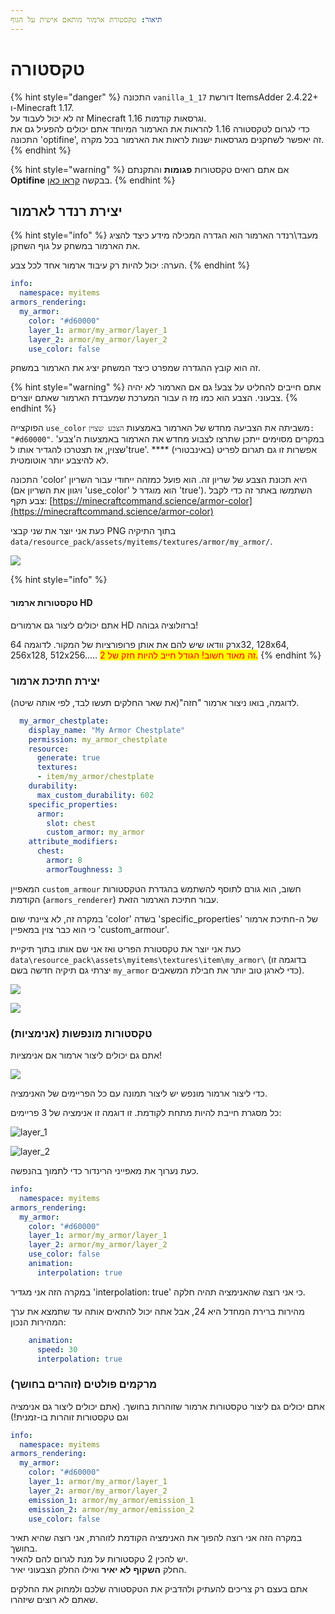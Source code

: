 ```yaml
---
תיאור: טקסטורת ארמור מותאם אישית על הגוף
---
```


# טקסטורה

{% hint style="danger" %}
התכונה `vanilla_1_17` דורשת ItemsAdder 2.4.22+ ו-Minecraft 1.17.\
זה לא יכול לעבוד על Minecraft 1.16 וגרסאות קודמות.\
כדי לגרום לטקסטורה 1.16 להראות את הארמור המיוחד אתם יכולים להפעיל גם את התכונה 'optifine', זה יאפשר לשחקנים מגרסאות ישנות לראות את הארמור בכל מקרה.
{% endhint %}

{% hint style="warning" %}
אם אתם רואים טקסטורות **פגומות** והתקנתם **Optifine** בבקשה [קראו כאן](../../../faq/armors-bugs/textures-broken-by-shaders-mod.md).
{% endhint %}

## יצירת רנדר לארמור

{% hint style="info" %}
מעבד\רנדר הארמור הוא הגדרה המכילה מידע כיצד להציג את הארמור במשחק על גוף השחקן.

הערה: יכול להיות רק עיבוד ארמור אחד לכל צבע.
{% endhint %}

```yaml
info:
  namespace: myitems
armors_rendering:
  my_armor:
    color: "#d60000"
    layer_1: armor/my_armor/layer_1
    layer_2: armor/my_armor/layer_2
    use_color: false
```

זה הוא קובץ ההגדרה שמפרט כיצד המשחק יציג את הארמור במשחק.

{% hint style="warning" %}
אתם חייבים להחליט על צבע! גם אם הארמור לא יהיה צבעוני. הצבע הוא כמו מז ה עבור המערכת שמעבדת הארמור שאתם יוצרים.
{% endhint %}

הפוקצייה `use_color` משביתה את הצביעה מחדש של הארמור באמצעות `הצבע שצוין: "#d60000"`. במקרים מסוימים ייתכן שתרצו לצבוע מחדש את הארמור באמצעות ה'צבע' שצוין, אז תצטרכו להגדיר אותו ל'true'. \*\*\*\* אפשרות זו גם תגרום לפריט (באינבטורי) לא להיצבע יותר אוטומטית.

התכונה 'color' היא תכונת הצבע של שריון זה. הוא פועל כמזהה ייחודי עבור השריון (ויגוון את השריון אם 'use\_color' הוא מוגדר ל 'true'). השתמשו באתר זה כדי לקבל צבע תקף: [https://minecraftcommand.science/armor-color](https://minecraftcommand.science/armor-color)

כעת אני יוצר את שני קבצי PNG בתוך התיקיה `data/resource_pack/assets/myitems/textures/armor/my_armor/`.

![](<../../../.gitbook/assets/image (126).png>)

{% hint style="info" %}
#### טקסטורות ארמור HD

אתם יכולים ליצור גם ארמורים HD ברזולוציה גבוהה!

רק וודאו שיש להם את אותן פרופורציות של המקור. לדוגמה 64x32, 128x64, 256x128, 512x256..... <mark style="color:red;">זה מאוד חשוב! הגודל חייב להיות חזק של 2.</mark>
{% endhint %}

### יצירת חתיכת ארמור

לדוגמה, בואו ניצור ארמור "חזה"(את שאר החלקים תעשו לבד, לפי אותה שיטה).

```yaml
  my_armor_chestplate:
    display_name: "My Armor Chestplate"
    permission: my_armor_chestplate
    resource:
      generate: true
      textures:
      - item/my_armor/chestplate
    durability:
      max_custom_durability: 602
    specific_properties:
      armor:
        slot: chest
        custom_armor: my_armor
    attribute_modifiers:
      chest:
        armor: 8
        armorToughness: 3
```

המאפיין `custom_armour` חשוב, הוא גורם לתוסף להשתמש בהגדרת הטקסטורות הקודמת (`armors_renderer`) עבור חתיכת הארמור הזאת.

במקרה זה, לא ציינתי שום 'color' בשדה 'specific\_properties' של ה-חתיכת ארמור כי הוא כבר צוין במאפיין 'custom\_armour'.

כעת אני יוצר את טקסטורת הפריט ואז אני שם אותו בתוך תיקיית `data\resource_pack\assets\myitems\textures\item\my_armor\` (בדוגמה זו יצרתי גם תיקיה חדשה בשם `my_armor` כדי לארגן טוב יותר את חבילת המשאבים).

![](<../../../.gitbook/assets/image (52).png>)

![](<../../../.gitbook/assets/image (71).png>)

### טקסטורות מונפשות (אנימציות)

אתם גם יכולים ליצור ארמור אם אנימציות!

![](../../../.gitbook/assets/ezgif-7-3b3a255fe802.gif)

כדי ליצור ארמור מונפש יש ליצור תמונה עם כל הפריימים של האנימציה.

כל מסגרת חייבת להיות מתחת לקודמת. זו דוגמה זו אנימציה של 3 פריימים:

![layer\_1](<../../../.gitbook/assets/layer\_1 (1).png>)

![layer\_2](../../../.gitbook/assets/layer\_2.png)

כעת נערוך את מאפייני הרינדור כדי לתמוך בהנפשה.

```yaml
info:
  namespace: myitems
armors_rendering:
  my_armor:
    color: "#d60000"
    layer_1: armor/my_armor/layer_1
    layer_2: armor/my_armor/layer_2
    use_color: false
    animation:
      interpolation: true
```

במקרה הזה אני מגדיר 'interpolation: true' כי אני רוצה שהאנימציה תהיה חלקה.

מהירות ברירת המחדל היא 24, אבל אתה יכול להתאים אותה עד שתמצא את ערך המהירות הנכון:

```yaml
    animation:
      speed: 30
      interpolation: true
```

### מרקמים פולטים (זוהרים בחושך)

אתם יכולים גם ליצור טקסטורות ארמור שזוהרות בחושך. (אתם יכולים ליצור גם אנימציה וגם טקסטורות זוהרות בו-זמנית!)

```yaml
info:
  namespace: myitems
armors_rendering:
  my_armor:
    color: "#d60000"
    layer_1: armor/my_armor/layer_1
    layer_2: armor/my_armor/layer_2
    emission_1: armor/my_armor/emission_1
    emission_2: armor/my_armor/emission_2
    use_color: false
```

במקרה הזה אני רוצה להפוך את האנימציה הקודמת לזוהרת, אני רוצה שהיא תאיר בחושך.\
יש להכין 2 טקסטורות על מנת לגרום להם להאיר.\
החלק **השקוף** **לא יאיר** ואילו החלק הצבעוני יאיר.

אתם בעצם רק צריכים להעתיק ולהדביק את הטקסטורה שלכם ולמחוק את החלקים שאתם לא רוצים שיזהרו.
